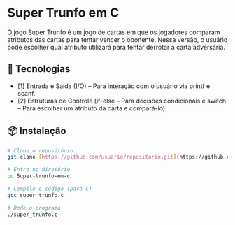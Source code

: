 # Super Trunfo em C

O jogo Super Trunfo é um jogo de cartas em que os jogadores comparam atributos das cartas para tentar vencer o oponente. Nessa versão, o usuário pode escolher qual atributo utilizará para tentar derrotar a carta adversária.

## 🚀 Tecnologias

- [1] Entrada e Saída (I/O) – Para interação com o usuário via printf e scanf.
- [2] Estruturas de Controle (if-else – Para decisões condicionais e switch – Para escolher um atributo da carta e compará-lo).

## 📦 Instalação

```bash
# Clone o repositório
git clone [https://github.com/usuario/repositorio.git](https://github.com/llumnee/Super-trunfo-em-c/blob/main/super_trunfo.c)

# Entre no diretório
cd Super-trunfo-em-c

# Compile o código (para C)
gcc super_trunfo.c

# Rode o programa
./super_trunfo.c
